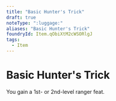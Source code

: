 ```yaml
---
title: "Basic Hunter's Trick"
draft: true
noteType: ":luggage:"
aliases: "Basic Hunter's Trick"
foundryId: Item.qObiXtM2cWSORlgJ
tags:
  - Item
---
```


# Basic Hunter's Trick

You gain a 1st- or 2nd-level ranger feat.

